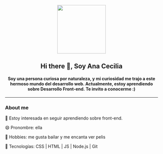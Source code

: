 <div id="header" align="center">
  <img src="https://media.giphy.com/media/z24q9PQNlw19u/giphy.gif" width="160"        height="160"/>
  <h2 aling="center">Hi there 👋, Soy Ana Cecilia </h2>
  <h4 aling="center"> Soy una persona curiosa por naturaleza, y mi curiosidad me trajo a este hermoso mundo del desarrollo web. Actualmente, estoy aprendiendo sobre Desarrollo Front-end. Te invito a conocerme :)</h4>
 </div>

---
<h3> About me </h3>
<p>🌱 Estoy interesada en seguir aprendiendo sobre front-end.</p>
<p>😄 Pronombre: ella </p>
<p>💃 Hobbies: me gusta bailar y me encanta ver pelis </p>
<p>🔧 Tecnologías: CSS | HTML | JS | Node.js | Git </p>
<!--
**CeToribio/CeToribio** is a ✨ _special_ ✨ repository because its `README.md` (this file) appears on your GitHub profile.

Here are some ideas to get you started:

- 🔭 I’m currently working on ...
- 🌱 🏻I’m currently learning ...
- 👯 I’m looking to collaborate on ...
- 🤔 I’m looking for help with ...
- 💬 Ask me about ...
- 📫 How to reach me: ...
- 😄 Pronouns: ...
- ⚡ Fun fact: ...
-->
<div id="footer" align="center">
  

     
